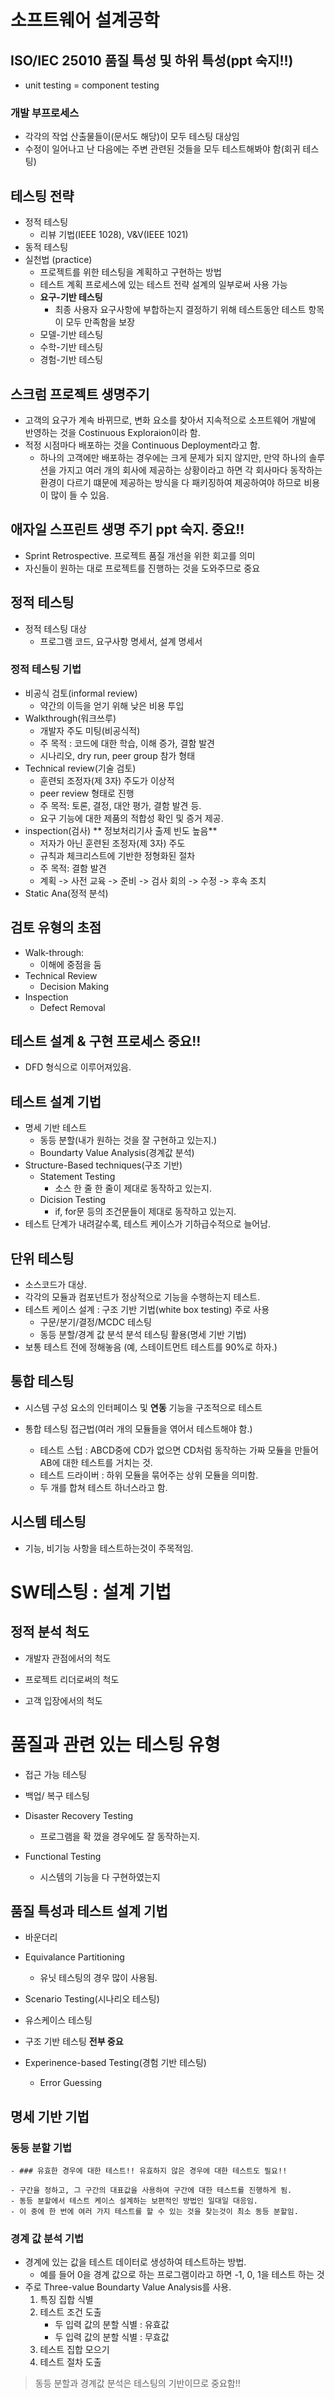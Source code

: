 # 소프트웨어 설계공학
## ISO/IEC 25010 품질 특성 및 하위 특성(ppt 숙지!!)
- unit testing = component testing
### 개발 부프로세스
- 각각의 작업 산출물들이(문서도 해당)이 모두 테스팅 대상임
- 수정이 일어나고 난 다음에는 주변 관련된 것들을 모두 테스트해봐야 함(회귀 테스팅)
  
## 테스팅 전략
- 정적 테스팅
  - 리뷰 기법(IEEE 1028), V&V(IEEE 1021)
- 동적 테스팅
- 실천법 (practice)
  - 프로젝트를 위한 테스팅을 계획하고 구현하는 방법
  - 테스트 계획 프로세스에 있는 테스트 전략 설계의 일부로써 사용 가능
  - **요구-기반 테스팅**
    - 최종 사용자 요구사항에 부합하는지 결정하기 위해 테스트동안 테스트 항목이 모두 만족함을 보장
  - 모델-기반 테스팅
  - 수학-기반 테스팅
  - 경험-기반 테스팅
## 스크럼 프로젝트 생명주기
- 고객의 요구가 계속 바뀌므로, 변화 요소를 찾아서 지속적으로 소프트웨어 개발에 반영하는 것을 Costinuous Exploraion이라 함.
- 적정 시점마다 배포하는 것을 Continuous Deployment라고 함.
  - 하나의 고객에만 배포하는 경우에는 크게 문제가 되지 않지만, 만약 하나의 솔루션을 가지고 여러 개의 회사에 제공하는 상황이라고 하면 각 회사마다 동작하는 환경이 다르기 떄문에 제공하는 방식을 다 패키징하여 제공하여야 하므로 비용이 많이 들 수 있음.


## 애자일 스프린트 생명 주기 **ppt 숙지. 중요!!**
- Sprint Retrospective. 프로젝트 품질 개선을 위한 회고를 의미
- 자신들이 원하는 대로 프로젝트를 진행하는 것을 도와주므로 중요

## 정적 테스팅
- 정적 테스팅 대상
  - 프로그램 코드, 요구사항 명세서, 설계 명세서
  
### 정적 테스팅 기법
- 비공식 검토(informal review)
  - 약간의 이득을 얻기 위해 낮은 비용 투입
- Walkthrough(워크쓰루)
  - 개발자 주도 미팅(비공식적)
  - 주 목적 : 코드에 대한 학습, 이해 증가, 결함 발견
  - 시나리오, dry run, peer group 참가 형태
- Technical review(기술 검토)
  - 훈련되 조정자(제 3자) 주도가 이상적
  - peer review 형태로 진행
  - 주 목적: 토론, 결정, 대안 평가, 결함 발견 등.
  - 요구 기능에 대한 제품의 적합성 확인 및 증거 제공.
- inspection(검사) ** 정보처리기사 출제 빈도 높음**
  - 저자가 아닌 훈련된 조정자(제 3자) 주도
  - 규칙과 체크리스트에 기반한 정형화된 절차
  - 주 목적: 결함 발견
  - 계획 -> 사전 교육 -> 준비 -> 검사 회의 -> 수정 -> 후속 조치
- Static Ana(정적 분석)


## 검토 유형의 초점
- Walk-through:
  -  이해에 중점을 둠
-  Technical Review
   -  Decision Making
-  Inspection
   -  Defect Removal

## 테스트 설계 & 구현 프로세스 **중요!!**
- DFD 형식으로 이루어져있음.

## 테스트 설계 기법
- 명세 기반 테스트
  - 동등 분할(내가 원하는 것을 잘 구현하고 있는지.)
  - Boundarty Value Analysis(경계값 분석)
- Structure-Based techniques(구조 기반)
  - Statement Testing
    - 소스 한 줄 한 줄이 제대로 동작하고 있는지.
  - Dicision Testing
    - if, for문 등의 조건문들이 제대로 동작하고 있는지.
- 테스트 단계가 내려갈수록, 테스트 케이스가 기하급수적으로 늘어남.

## 단위 테스팅
- 소스코드가 대상.
- 각각의 모듈과 컴포넌트가 정상적으로 기능을 수행하는지 테스트.
- 테스트 케이스 설계 : 구조 기반 기법(white box testing) 주로 사용
  - 구문/분기/결정/MCDC 테스팅
  - 동등 분할/경계 값 분석 분석 테스팅 활용(명세 기반 기법)
- 보통 테스트 전에 정해놓음 (예, 스테이트먼트 테스트를 90%로 하자.)

## 통합 테스팅
- 시스템 구성 요소의 인터페이스 및 **연동** 기능을 구조적으로 테스트
- 통합 테스팅 접근법(여러 개의 모듈들을 엮어서 테스트해야 함.)
  
  - 테스트 스텁 : ABCD중에 CD가 없으면 CD처럼 동작하는 가짜 모듈을 만들어 AB에 대한 테스트를 거치는 것.   
  - 테스트 드라이버 : 하위 모듈을 묶어주는 상위 모듈을 의미함.
  - 두 개를 합쳐 테스트 하너스라고 함.

## 시스템 테스팅
- 기능, 비기능 사항을 테스트하는것이 주목적임.

# SW테스팅 : 설계 기법
## 정적 분석 척도
- 개발자 관점에서의 척도
  
- 프로젝트 리더로써의 척도
- 고객 입장에서의 척도

# 품질과 관련 있는 테스팅 유형
- 접근 가능 테스팅
  
- 백업/ 복구 테스팅
- Disaster Recovery Testing
  - 프로그램을 확 껐을 경우에도 잘 동작하는지.
- Functional Testing
  - 시스템의 기능을 다 구현하였는지

## 품질 특성과 테스트 설계 기법
- 바운더리
- Equivalance Partitioning
  - 유닛 테스팅의 경우 많이 사용됨.
- Scenario Testing(시나리오 테스팅)
- 유스케이스 테스팅
  
- 구조 기반 테스팅 **전부 중요**
- Experinence-based Testing(경험 기반 테스팅)
  - Error Guessing

## 명세 기반 기법
### 동등 분할 기법
    
    - ### 유효한 경우에 대한 테스트!! 유효하지 않은 경우에 대한 테스트도 필요!!
  
    - 구간을 정하고, 그 구간의 대표값을 사용하여 구간에 대한 테스트를 진행하게 됨.
    - 동등 분할에서 테스트 케이스 설계하는 보편적인 방법인 일대일 대응임.
    - 이 중에 한 번에 여러 가지 테스트를 할 수 있는 것을 찾는것이 최소 동등 분할임.
    

### 경계 값 분석 기법
- 경계에 있는 값을 테스트 데이터로 생성하여 테스트하는 방법.
  - 예를 들어 0을 경계 값으로 하는 프로그램이라고 하면 -1, 0, 1을 테스트 하는 것
- 주로 Three-value Boundarty Value Analysis를 사용.
    1. 특징 집합 식별
    2. 테스트 조건 도출
        - 두 입력 값의 분할 식별 : 유효값
        - 두 입력 값의 분할 식별 : 무효값
    3. 테스트 집합 모으기
    4. 테스트 절차 도출

> 동등 분할과 경계값 분석은 테스팅의 기반이므로 중요함!!

